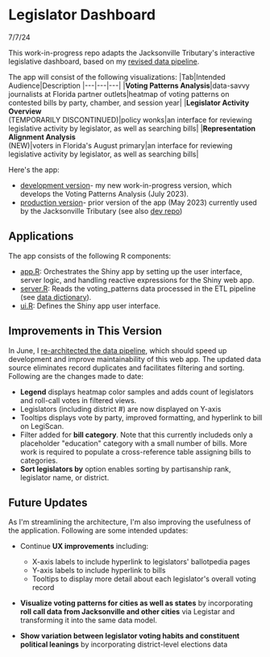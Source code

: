 # Legislator Dashboard
7/7/24

This work-in-progress repo adapts the Jacksonville Tributary's interactive legislative dashboard, based on my [revised data pipeline](https://github.com/reliablerascal/fl-legislation-etl).

The app will consist of the following visualizations:
|Tab|Intended Audience|Description
|---|---|---|
|**Voting Patterns Analysis**|data-savvy journalists at Florida partner outlets|heatmap of voting patterns on contested bills by party, chamber, and session year|
|**Legislator Activity Overview**<br>(TEMPORARILY DISCONTINUED)|policy wonks|an interface for reviewing legislative activity by legislator, as well as searching bills|
|**Representation Alignment Analysis**<br>(NEW)|voters in Florida's August primary|an interface for reviewing legislative activity by legislator, as well as searching bills|

Here's the app:
* [development version](https://mockingbird.shinyapps.io/fl-leg-app-postgres/)- my new work-in-progress version, which develops the Voting Patterns Analysis (July 2023).
* [production version](https://shiny.jaxtrib.org)- prior version of the app (May 2023) currently used by the Jacksonville Tributary (see also [dev repo](https://github.com/apantazi/legislator_dashboard/blob/main/app.R))

## Applications

The app consists of the following R components:

- [app.R](app.R): Orchestrates the Shiny app by setting up the user interface, server logic, and handling reactive expressions for the Shiny web app.
- [server.R](server.R): Reads the voting_patterns data processed in the ETL pipeline (see [data dictionary](https://docs.google.com/spreadsheets/d/1qPUk0-wx4sislv_TbE6poKOZBvDpdmpJp6_QWNK77I4/edit?gid=1711212896#gid=1711212896)).
- [ui.R](ui.R): Defines the Shiny app user interface.

## Improvements in This Version
In June, I [re-architected the data pipeline](https://github.com/reliablerascal/fl-legislation-etl), which should speed up development and improve maintainability of this web app. The updated data source eliminates record duplicates and facilitates filtering and sorting. Following are the changes made to date:
* **Legend** displays heatmap color samples and adds count of legislators and roll-call votes in filtered views.
* Legislators (including district #) are now displayed on Y-axis
* Tooltips displays vote by party, improved formatting, and hyperlink to bill on LegiScan.
* Filter added for **bill category**. Note that this currently includeds only a placeholder "education" category with a small number of bills. More work is required to populate a cross-reference table assigning bills to categories.
* **Sort legislators by** option enables sorting by partisanship rank, legislator name, or district.

## Future Updates ###
As I'm streamlining the architecture, I'm also improving the usefulness of the application. Following are some intended updates:
* Continue **UX improvements** including:
    * X-axis labels to include hyperlink to legislators' ballotpedia pages
    * Y-axis labels to include hyperlink to bills
    * Tooltips to display more detail about each legislator's overall voting record

* **Visualize voting patterns for cities as well as states** by incorporating **roll call data from Jacksonville and other cities** via Legistar and transforming it into the same data model.
* **Show variation between legislator voting habits and constituent political leanings** by incorporating district-level elections data